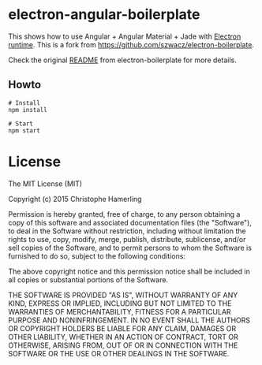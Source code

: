 electron-angular-boilerplate
============================

This shows how to use Angular + Angular Material + Jade with [Electron runtime](http://electron.atom.io).
This is a fork from https://github.com/szwacz/electron-boilerplate.

Check the original [README](https://github.com/szwacz/electron-boilerplate/blob/master/README.md) from electron-boilerplate for more details.

## Howto

    # Install
    npm install

    # Start
    npm start

# License

The MIT License (MIT)

Copyright (c) 2015 Christophe Hamerling

Permission is hereby granted, free of charge, to any person obtaining a copy
of this software and associated documentation files (the "Software"), to deal
in the Software without restriction, including without limitation the rights
to use, copy, modify, merge, publish, distribute, sublicense, and/or sell
copies of the Software, and to permit persons to whom the Software is
furnished to do so, subject to the following conditions:

The above copyright notice and this permission notice shall be included in all
copies or substantial portions of the Software.

THE SOFTWARE IS PROVIDED "AS IS", WITHOUT WARRANTY OF ANY KIND, EXPRESS OR
IMPLIED, INCLUDING BUT NOT LIMITED TO THE WARRANTIES OF MERCHANTABILITY,
FITNESS FOR A PARTICULAR PURPOSE AND NONINFRINGEMENT. IN NO EVENT SHALL THE
AUTHORS OR COPYRIGHT HOLDERS BE LIABLE FOR ANY CLAIM, DAMAGES OR OTHER
LIABILITY, WHETHER IN AN ACTION OF CONTRACT, TORT OR OTHERWISE, ARISING FROM,
OUT OF OR IN CONNECTION WITH THE SOFTWARE OR THE USE OR OTHER DEALINGS IN THE
SOFTWARE.
